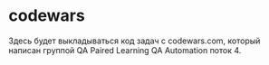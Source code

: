 # codewars
Здесь будет выкладываться код задач с codewars.com, который написан группой QA Paired Learning QA Automation поток 4.
